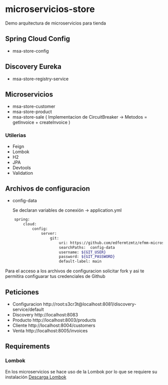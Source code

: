 # microservicios-store
Demo arquitectura de microservicios para tienda

## Spring Cloud Config
- msa-store-config

## Discovery Eureka
- msa-store-registry-service		

## Microservicios
- msa-store-customer
- msa-store-product
- msa-store-sale	( Implementacion de CircuitBreaker -> Metodos = getInvoice + createInvoice )

### Utilerias
- Feign
- Lombok
- H2
- JPA
- Devtools
- Validation

## Archivos de configuracion
- config-data

	Se declaran variables de conexión -> application.yml

```sh
	spring:
		cloud:
	    	config:
	      		server:
	        		git:
	          			uri: https://github.com/edfermtzmtz/efmm-microservicios-store.git
						searchPaths:  config-data
						username: ${GIT_USER}
						password: ${GIT_PASSWORD}
						default-label: main
```
Para el acceso a los archivos de configuracion solicitar fork y asi te permitira configuarar tus credenciales de Github

## Peticiones
- Configuracion http://root:s3cr3t@localhost:8081/discovery-service/default
- Discovery		http://localhost:8083
- Producto		http://localhost:8003/products
- Cliente		http://localhost:8004/customers
- Venta			http://localhost:8005/invoices

## Requirements

### Lombok
En los microservicios se hace uso de la Lombok por lo que se requiere su instalación
	[Descarga Lombok](https://projectlombok.org/)
